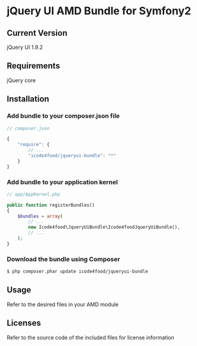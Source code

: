 # jQuery UI AMD Bundle for Symfony2

## Current Version

jQuery UI 1.9.2

## Requirements

jQuery core

## Installation

### Add bundle to your composer.json file

``` js
// composer.json

{
    "require": {
		// ...
        "icode4food/jqueryui-bundle": "*"
    }
}
```

### Add bundle to your application kernel

``` php
// app/AppKernel.php

public function registerBundles()
{
    $bundles = array(
        // ...
        new Icode4food\JqueryUiBundle\Icode4foodJqueryUiBundle(),
        // ...
    );
}
```

### Download the bundle using Composer

``` bash
$ php composer.phar update icode4food/jqueryui-bundle
```

## Usage

Refer to the desired files in your AMD module

## Licenses

Refer to the source code of the included files for license information
